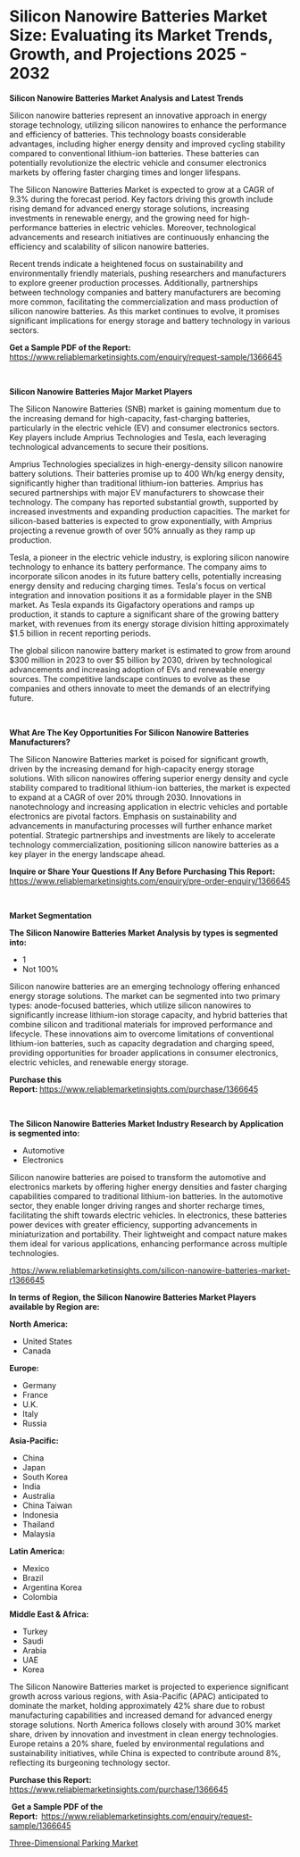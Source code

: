 <p><h1>Silicon Nanowire Batteries Market Size: Evaluating its Market Trends, Growth, and Projections 2025 - 2032</h1></p><p><strong>Silicon Nanowire Batteries Market Analysis and Latest Trends</strong></p>
<p><p>Silicon nanowire batteries represent an innovative approach in energy storage technology, utilizing silicon nanowires to enhance the performance and efficiency of batteries. This technology boasts considerable advantages, including higher energy density and improved cycling stability compared to conventional lithium-ion batteries. These batteries can potentially revolutionize the electric vehicle and consumer electronics markets by offering faster charging times and longer lifespans.</p><p>The Silicon Nanowire Batteries Market is expected to grow at a CAGR of 9.3% during the forecast period. Key factors driving this growth include rising demand for advanced energy storage solutions, increasing investments in renewable energy, and the growing need for high-performance batteries in electric vehicles. Moreover, technological advancements and research initiatives are continuously enhancing the efficiency and scalability of silicon nanowire batteries.</p><p>Recent trends indicate a heightened focus on sustainability and environmentally friendly materials, pushing researchers and manufacturers to explore greener production processes. Additionally, partnerships between technology companies and battery manufacturers are becoming more common, facilitating the commercialization and mass production of silicon nanowire batteries. As this market continues to evolve, it promises significant implications for energy storage and battery technology in various sectors.</p></p>
<p><strong>Get a Sample PDF of the Report:&nbsp;</strong> <a href="https://www.reliablemarketinsights.com/enquiry/request-sample/1366645?utm_campaign=3367&utm_medium=2&utm_source=Github&utm_content=ia&utm_term=22032025&utm_id=silicon-nanowire-batteries">https://www.reliablemarketinsights.com/enquiry/request-sample/1366645</a></p>
<p>&nbsp;</p>
<p><strong>Silicon Nanowire Batteries Major Market Players</strong></p>
<p><p>The Silicon Nanowire Batteries (SNB) market is gaining momentum due to the increasing demand for high-capacity, fast-charging batteries, particularly in the electric vehicle (EV) and consumer electronics sectors. Key players include Amprius Technologies and Tesla, each leveraging technological advancements to secure their positions.</p><p>Amprius Technologies specializes in high-energy-density silicon nanowire battery solutions. Their batteries promise up to 400 Wh/kg energy density, significantly higher than traditional lithium-ion batteries. Amprius has secured partnerships with major EV manufacturers to showcase their technology. The company has reported substantial growth, supported by increased investments and expanding production capacities. The market for silicon-based batteries is expected to grow exponentially, with Amprius projecting a revenue growth of over 50% annually as they ramp up production.</p><p>Tesla, a pioneer in the electric vehicle industry, is exploring silicon nanowire technology to enhance its battery performance. The company aims to incorporate silicon anodes in its future battery cells, potentially increasing energy density and reducing charging times. Tesla's focus on vertical integration and innovation positions it as a formidable player in the SNB market. As Tesla expands its Gigafactory operations and ramps up production, it stands to capture a significant share of the growing battery market, with revenues from its energy storage division hitting approximately $1.5 billion in recent reporting periods.</p><p>The global silicon nanowire battery market is estimated to grow from around $300 million in 2023 to over $5 billion by 2030, driven by technological advancements and increasing adoption of EVs and renewable energy sources. The competitive landscape continues to evolve as these companies and others innovate to meet the demands of an electrifying future.</p></p>
<p>&nbsp;</p>
<p><strong>What Are The Key Opportunities For Silicon Nanowire Batteries Manufacturers?</strong></p>
<p><p>The Silicon Nanowire Batteries market is poised for significant growth, driven by the increasing demand for high-capacity energy storage solutions. With silicon nanowires offering superior energy density and cycle stability compared to traditional lithium-ion batteries, the market is expected to expand at a CAGR of over 20% through 2030. Innovations in nanotechnology and increasing application in electric vehicles and portable electronics are pivotal factors. Emphasis on sustainability and advancements in manufacturing processes will further enhance market potential. Strategic partnerships and investments are likely to accelerate technology commercialization, positioning silicon nanowire batteries as a key player in the energy landscape ahead.</p></p>
<p><strong>Inquire or Share Your Questions If Any Before Purchasing This Report:</strong> <a href="https://www.reliablemarketinsights.com/enquiry/pre-order-enquiry/1366645?utm_campaign=3367&utm_medium=2&utm_source=Github&utm_content=ia&utm_term=22032025&utm_id=silicon-nanowire-batteries">https://www.reliablemarketinsights.com/enquiry/pre-order-enquiry/1366645</a></p>
<p>&nbsp;</p>
<p><strong>Market Segmentation</strong></p>
<p><strong>The Silicon Nanowire Batteries Market Analysis by types is segmented into:</strong></p>
<p><ul><li>1</li><li>Not 100%</li></ul></p>
<p><p>Silicon nanowire batteries are an emerging technology offering enhanced energy storage solutions. The market can be segmented into two primary types: anode-focused batteries, which utilize silicon nanowires to significantly increase lithium-ion storage capacity, and hybrid batteries that combine silicon and traditional materials for improved performance and lifecycle. These innovations aim to overcome limitations of conventional lithium-ion batteries, such as capacity degradation and charging speed, providing opportunities for broader applications in consumer electronics, electric vehicles, and renewable energy storage.</p></p>
<p><strong>Purchase this Report:&nbsp;</strong><a href="https://www.reliablemarketinsights.com/purchase/1366645?utm_campaign=3367&utm_medium=2&utm_source=Github&utm_content=ia&utm_term=22032025&utm_id=silicon-nanowire-batteries">https://www.reliablemarketinsights.com/purchase/1366645</a></p>
<p>&nbsp;</p>
<p><strong>The Silicon Nanowire Batteries Market Industry Research by Application is segmented into:</strong></p>
<p><ul><li>Automotive</li><li>Electronics</li></ul></p>
<p><p>Silicon nanowire batteries are poised to transform the automotive and electronics markets by offering higher energy densities and faster charging capabilities compared to traditional lithium-ion batteries. In the automotive sector, they enable longer driving ranges and shorter recharge times, facilitating the shift towards electric vehicles. In electronics, these batteries power devices with greater efficiency, supporting advancements in miniaturization and portability. Their lightweight and compact nature makes them ideal for various applications, enhancing performance across multiple technologies.</p></p>
<p><a href="https://www.reliablemarketinsights.com/silicon-nanowire-batteries-market-r1366645?utm_campaign=3367&utm_medium=2&utm_source=Github&utm_content=ia&utm_term=22032025&utm_id=silicon-nanowire-batteries">&nbsp;https://www.reliablemarketinsights.com/silicon-nanowire-batteries-market-r1366645</a></p>
<p><strong>In terms of Region, the Silicon Nanowire Batteries Market Players available by Region are:</strong></p>
<p>
    <p> <strong> North America: </strong>
        <ul>
            <li>United States</li>
            <li>Canada</li>
        </ul>
        </p> 
    <p> <strong> Europe: </strong>
        <ul>
            <li>Germany</li>
            <li>France</li>
            <li>U.K.</li>
            <li>Italy</li>
            <li>Russia</li>
        </ul>
        </p> 
    <p> <strong> Asia-Pacific: </strong>
        <ul>
            <li>China</li>
            <li>Japan</li>
            <li>South Korea</li>
            <li>India</li>
            <li>Australia</li>
            <li>China Taiwan</li>
            <li>Indonesia</li>
            <li>Thailand</li>
            <li>Malaysia</li>
        </ul>
        </p> 
    <p> <strong> Latin America: </strong>
        <ul>
            <li>Mexico</li>
            <li>Brazil</li>
            <li>Argentina Korea</li>
            <li>Colombia</li>
        </ul>
        </p> 
    <p> <strong> Middle East & Africa: </strong>
        <ul>
            <li>Turkey</li>
            <li>Saudi</li>
            <li>Arabia</li>
            <li>UAE</li>
            <li>Korea</li>
        </ul>
    </p>
    </p>
<p><p>The Silicon Nanowire Batteries market is projected to experience significant growth across various regions, with Asia-Pacific (APAC) anticipated to dominate the market, holding approximately 42% share due to robust manufacturing capabilities and increased demand for advanced energy storage solutions. North America follows closely with around 30% market share, driven by innovation and investment in clean energy technologies. Europe retains a 20% share, fueled by environmental regulations and sustainability initiatives, while China is expected to contribute around 8%, reflecting its burgeoning technology sector.</p></p>
<p><strong>Purchase this Report: </strong><a href="https://www.reliablemarketinsights.com/purchase/1366645?utm_campaign=3367&utm_medium=2&utm_source=Github&utm_content=ia&utm_term=22032025&utm_id=silicon-nanowire-batteries">https://www.reliablemarketinsights.com/purchase/1366645</a></p>
<p>&nbsp;<strong>Get a Sample PDF of the Report:&nbsp;&nbsp;</strong><a href="https://www.reliablemarketinsights.com/enquiry/request-sample/1366645?utm_campaign=3367&utm_medium=2&utm_source=Github&utm_content=ia&utm_term=22032025&utm_id=silicon-nanowire-batteries">https://www.reliablemarketinsights.com/enquiry/request-sample/1366645</a></p>
<p><strong></strong></p>
<p><p><a href="https://github.com/paljuhubeyde/Market-Research-Report-List-1/blob/main/three-dimensional-parking-market.md?utm_campaign=3367&utm_medium=2&utm_source=Github&utm_content=ia&utm_term=22032025&utm_id=silicon-nanowire-batteries">Three-Dimensional Parking Market</a></p></p>